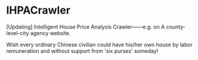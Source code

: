 # IHPACrawler
 [Updating] Intelligent House Price Analysis Crawler——e.g. on A county-level-city agency website.

 Wish every ordinary Chinese civilian could have his/her own house by labor remuneration and without support from 'six purses' someday!
